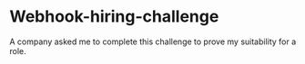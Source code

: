 # Webhook-hiring-challenge
A company asked me to complete this challenge to prove my suitability for a role.

